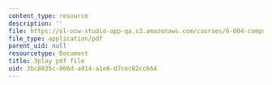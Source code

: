 ```yaml
---
content_type: resource
description: ''
file: https://ol-ocw-studio-app-qa.s3.amazonaws.com/courses/6-004-computation-structures-spring-2017/3bc8835c066da014a1e0d7cec02cc664_8MWU1PxvaDY.pdf
file_type: application/pdf
parent_uid: null
resourcetype: Document
title: 3play pdf file
uid: 3bc8835c-066d-a014-a1e0-d7cec02cc664
---
```

